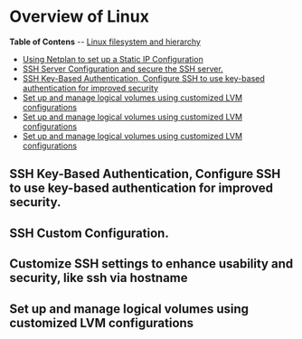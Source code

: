 # Overview of Linux
 
**Table of Contens**
-- [Linux filesystem and hierarchy](all-notes/0-Linux-filesystem-and-hierarchy.md)
- [Using Netplan to set up a Static IP Configuration](all-notes/01-Using-Netplan-to-set-up-a-Static-IP-Configuration.md)
- [SSH Server Configuration and secure the SSH server.](all-notes/03-SSH-Server-Configuration-and-secure-the-SSH-server.md)
- [SSH Key-Based Authentication, Configure SSH to use key-based authentication for improved security](all-notes/04-SSH-Key-Based-Authentication%2C-Configure-SSH-to-use-key-based-authentication-for-improved-security.md)
- [Set up and manage logical volumes using customized LVM configurations](linux/all-notes/05-Set-up-and-manage-logical-volumes-using-customized-LVM-configurations.md)
- [Set up and manage logical volumes using customized LVM configurations](#Set-up-and-manage-logical-volumes-using-customized-LVM-configurations)
- [Set up and manage logical volumes using customized LVM configurations](#Set-up-and-manage-logical-volumes-using-customized-LVM-configurations)



## SSH Key-Based Authentication, Configure SSH to use key-based authentication for improved security.

## SSH Custom Configuration.

## Customize SSH settings to enhance usability and security, like ssh via hostname

## Set up and manage logical volumes using customized LVM configurations

 
